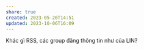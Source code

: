 ```yaml
---
share: true
created: 2023-05-26T14:51
updated: 2023-10-06T16:09
---
```

Khác gì RSS, các group đăng thông tin như của LIN?
